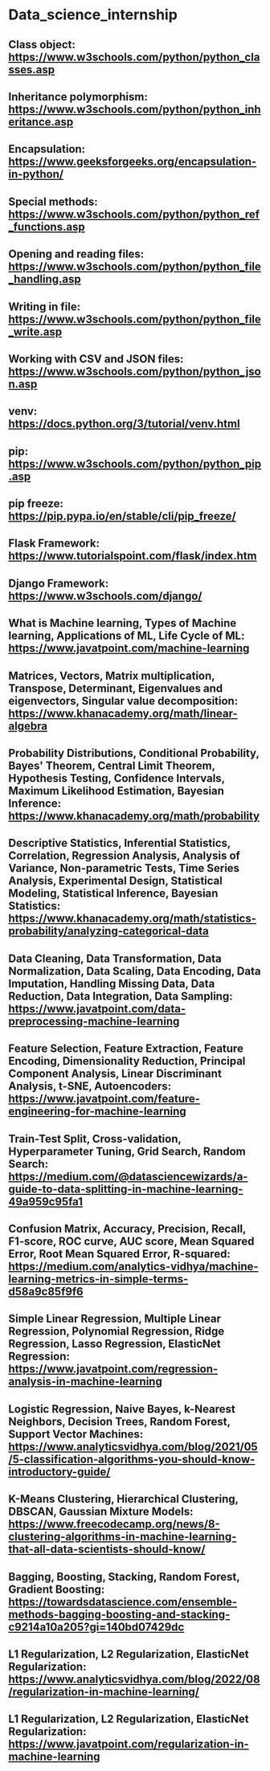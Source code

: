 # Data_science_internship 
## Class object: https://www.w3schools.com/python/python_classes.asp
## Inheritance polymorphism: https://www.w3schools.com/python/python_inheritance.asp
## Encapsulation: https://www.geeksforgeeks.org/encapsulation-in-python/
## Special methods: https://www.w3schools.com/python/python_ref_functions.asp
## Opening and reading files: https://www.w3schools.com/python/python_file_handling.asp
## Writing in file: https://www.w3schools.com/python/python_file_write.asp
## Working with CSV and JSON files: https://www.w3schools.com/python/python_json.asp
## venv: https://docs.python.org/3/tutorial/venv.html
## pip: https://www.w3schools.com/python/python_pip.asp
## pip freeze: https://pip.pypa.io/en/stable/cli/pip_freeze/
## Flask Framework: https://www.tutorialspoint.com/flask/index.htm
## Django Framework: https://www.w3schools.com/django/
## What is Machine learning, Types of Machine learning, Applications of ML, Life Cycle of ML: https://www.javatpoint.com/machine-learning
## Matrices, Vectors, Matrix multiplication, Transpose, Determinant, Eigenvalues and eigenvectors, Singular value decomposition: https://www.khanacademy.org/math/linear-algebra
## Probability Distributions, Conditional Probability, Bayes' Theorem, Central Limit Theorem, Hypothesis Testing, Confidence Intervals, Maximum Likelihood Estimation, Bayesian Inference: https://www.khanacademy.org/math/probability
## Descriptive Statistics, Inferential Statistics, Correlation, Regression Analysis, Analysis of Variance, Non-parametric Tests, Time Series Analysis, Experimental Design, Statistical Modeling, Statistical Inference, Bayesian Statistics: https://www.khanacademy.org/math/statistics-probability/analyzing-categorical-data
## Data Cleaning, Data Transformation, Data Normalization, Data Scaling, Data Encoding, Data Imputation, Handling Missing Data, Data Reduction, Data Integration, Data Sampling: https://www.javatpoint.com/data-preprocessing-machine-learning
## Feature Selection, Feature Extraction, Feature Encoding, Dimensionality Reduction, Principal Component Analysis, Linear Discriminant Analysis, t-SNE, Autoencoders: https://www.javatpoint.com/feature-engineering-for-machine-learning
## Train-Test Split, Cross-validation, Hyperparameter Tuning, Grid Search, Random Search: https://medium.com/@datasciencewizards/a-guide-to-data-splitting-in-machine-learning-49a959c95fa1
## Confusion Matrix, Accuracy, Precision, Recall, F1-score, ROC curve, AUC score, Mean Squared Error, Root Mean Squared Error, R-squared: https://medium.com/analytics-vidhya/machine-learning-metrics-in-simple-terms-d58a9c85f9f6
## Simple Linear Regression, Multiple Linear Regression, Polynomial Regression, Ridge Regression, Lasso Regression, ElasticNet Regression: https://www.javatpoint.com/regression-analysis-in-machine-learning
## Logistic Regression, Naive Bayes, k-Nearest Neighbors, Decision Trees, Random Forest, Support Vector Machines: https://www.analyticsvidhya.com/blog/2021/05/5-classification-algorithms-you-should-know-introductory-guide/
## K-Means Clustering, Hierarchical Clustering, DBSCAN, Gaussian Mixture Models: https://www.freecodecamp.org/news/8-clustering-algorithms-in-machine-learning-that-all-data-scientists-should-know/
## Bagging, Boosting, Stacking, Random Forest, Gradient Boosting: https://towardsdatascience.com/ensemble-methods-bagging-boosting-and-stacking-c9214a10a205?gi=140bd07429dc
## L1 Regularization, L2 Regularization, ElasticNet Regularization: https://www.analyticsvidhya.com/blog/2022/08/regularization-in-machine-learning/
## L1 Regularization, L2 Regularization, ElasticNet Regularization: https://www.javatpoint.com/regularization-in-machine-learning



